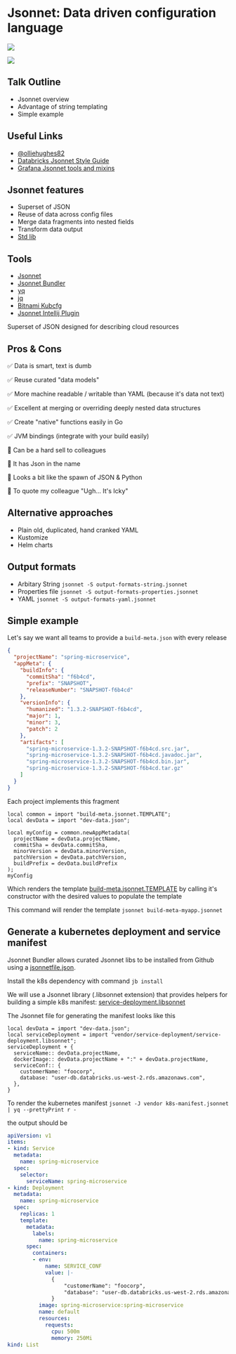 # Jsonnet: Data driven configuration language
![](springlive.png)

![](jsonnet-overview.png)

## Talk Outline
* Jsonnet overview
* Advantage of string templating
* Simple example

## Useful Links
* [@olliehughes82](https://twitter.com/olliehughes82)
* [Databricks Jsonnet Style Guide](https://github.com/databricks/jsonnet-style-guide)
* [Grafana Jsonnet tools and mixins](https://github.com/grafana/jsonnet-libs)

## Jsonnet features
* Superset of JSON
* Reuse of data across config files
* Merge data fragments into nested fields
* Transform data output
* [Std lib](https://jsonnet.org/ref/stdlib.html)

## Tools
* [Jsonnet](https://jsonnet.org/)
* [Jsonnet Bundler](https://github.com/jsonnet-bundler/jsonnet-bundler)
* [yq](https://mikefarah.gitbook.io/yq/)
* [jq](https://stedolan.github.io/jq/)
* [Bitnami Kubcfg](https://github.com/bitnami/kubecfg)
* [Jsonnet Intellij Plugin](https://plugins.jetbrains.com/plugin/10852-jsonnet)

Superset of JSON designed for describing cloud resources

## Pros & Cons
✅ Data is smart, text is dumb

✅ Reuse curated "data models"

✅ More machine readable / writable than YAML (because it's data not text)

✅ Excellent at merging or overriding deeply nested data structures

✅ Create "native" functions easily in Go

✅ JVM bindings (integrate with your build easily)

🛑 Can be a hard sell to colleagues

🛑 It has Json in the name

🛑 Looks a bit like the spawn of JSON & Python

🛑 To quote my colleague "Ugh... It's Icky"

## Alternative approaches
* Plain old, duplicated, hand cranked YAML
* Kustomize
* Helm charts

## Output formats
* Arbitary String
`jsonnet -S output-formats-string.jsonnet`
* Properties file
`jsonnet -S output-formats-properties.jsonnet`
* YAML
`jsonnet -S output-formats-yaml.jsonnet`

## Simple example

Let's say we want all teams to provide a `build-meta.json` with every release
```json
{
  "projectName": "spring-microservice",
  "appMeta": {
    "buildInfo": {
      "commitSha": "f6b4cd",
      "prefix": "SNAPSHOT",
      "releaseNumber": "SNAPSHOT-f6b4cd"
    },
    "versionInfo": {
      "humanized": "1.3.2-SNAPSHOT-f6b4cd",
      "major": 1,
      "minor": 3,
      "patch": 2
    },
    "artifacts": [
      "spring-microservice-1.3.2-SNAPSHOT-f6b4cd.src.jar",
      "spring-microservice-1.3.2-SNAPSHOT-f6b4cd.javadoc.jar",
      "spring-microservice-1.3.2-SNAPSHOT-f6b4cd.bin.jar",
      "spring-microservice-1.3.2-SNAPSHOT-f6b4cd.tar.gz"
    ]
  }
}
```

Each project implements this fragment

```jsonnet
local common = import "build-meta.jsonnet.TEMPLATE";
local devData = import "dev-data.json";

local myConfig = common.newAppMetadata(
  projectName = devData.projectName,
  commitSha = devData.commitSha,
  minorVersion = devData.minorVersion,
  patchVersion = devData.patchVersion,
  buildPrefix = devData.buildPrefix
);
myConfig
```
Which renders the template  [build-meta.jsonnet.TEMPLATE](build-meta.jsonnet.TEMPLATE)
by calling it's constructor with the desired values to populate the template

This command will render the template
`jsonnet build-meta-myapp.jsonnet` 

## Generate a kubernetes deployment and service manifest

Jsonnet Bundler allows curated Jsonnet libs to be installed from Github using a
[jsonnetfile.json]([jsonnetfile.json]).

Install the k8s dependency with command `jb install`

We will use a Jsonnet library (.libsonnet extension) that provides helpers for building
a simple k8s manifest: [service-deployment.libsonnet](https://github.com/ojhughes/jsonnet-style-guide/blob/master/service-deployment.libsonnet)
 
The Jsonnet file for generating the manifest looks like this 
```jsonnet
local devData = import "dev-data.json";
local serviceDeployment = import "vendor/service-deployment/service-deployment.libsonnet";
serviceDeployment + {
  serviceName:: devData.projectName,
  dockerImage:: devData.projectName + ":" + devData.projectName,
  serviceConf:: {
    customerName: "foocorp",
    database: "user-db.databricks.us-west-2.rds.amazonaws.com",
  },
}

```

To render the kubernetes manifest
`jsonnet -J vendor k8s-manifest.jsonnet | yq --prettyPrint r -`

the output should be 
```yaml
apiVersion: v1
items:
- kind: Service
  metadata:
    name: spring-microservice
  spec:
    selector:
      serviceName: spring-microservice
- kind: Deployment
  metadata:
    name: spring-microservice
  spec:
    replicas: 1
    template:
      metadata:
        labels:
          name: spring-microservice
      spec:
        containers:
        - env:
            name: SERVICE_CONF
            value: |-
              {
                  "customerName": "foocorp",
                  "database": "user-db.databricks.us-west-2.rds.amazonaws.com"
              }
          image: spring-microservice:spring-microservice
          name: default
          resources:
            requests:
              cpu: 500m
              memory: 250Mi
kind: List
```
